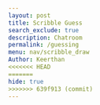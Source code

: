 ```yaml
---
layout: post
title: Scribble Guess
search_exclude: true
description: Chatroom
permalink: /guessing
menu: nav/scribble_draw
Author: Keerthan
<<<<<<< HEAD
=======
hide: true
>>>>>>> 639f913 (commit)
---
```

<div>
    <style>
        canvas {
            border: 2px solid #000;
            display: block;
            margin: 20px auto;
            background-color: #f4f4f9;
        }

        .controls {
            text-align: center;
            margin: 10px;
        }

        .gallery {
            display: flex;
            flex-wrap: wrap;
            justify-content: center;
            gap: 10px;
            margin-top: 20px;
        }

        .gallery img {
            width: 100px;
            height: 100px;
            object-fit: cover;
            border: 2px solid #000;
            cursor: pointer;
        }

        .hint {
            font-size: 1.2em;
            color: #333;
            text-align: center;
            margin-top: 10px;
        }
    </style>

    <canvas id="drawingCanvas" width="500" height="500"></canvas>

    <div class="controls">
        <button id="saveDrawing">Save Drawing</button>
        <button id="clearCanvas">Clear Canvas</button>
    </div>

    <div class="gallery" id="drawingGallery"></div>

    <div class="controls">
        <input type="text" id="guessInput" placeholder="Guess what it is">
        <button id="submitGuess">Submit Guess</button>
    </div>

    <div class="hint" id="hintArea"></div>
</div>

<script>
    const canvas = document.getElementById('drawingCanvas');
    const ctx = canvas.getContext('2d');
    const saveButton = document.getElementById('saveDrawing');
    const clearButton = document.getElementById('clearCanvas');
    const gallery = document.getElementById('drawingGallery');
    const guessInput = document.getElementById('guessInput');
    const submitGuess = document.getElementById('submitGuess');
    const hintArea = document.getElementById('hintArea');

    let isDrawing = false;
    let drawings = [];
    let currentDrawing = null;

    const hints = {
        "cat": "It's a popular pet with whiskers.",
        "dog": "Man's best friend.",
        "house": "It's where people live.",
        "car": "A vehicle with four wheels.",
        "tree": "It has leaves and grows in forests."
    };

    canvas.addEventListener('mousedown', () => isDrawing = true);
    canvas.addEventListener('mouseup', () => isDrawing = false);
    canvas.addEventListener('mousemove', draw);

    function draw(event) {
        if (!isDrawing) return;

        ctx.lineWidth = 2;
        ctx.lineCap = 'round';
        ctx.strokeStyle = '#000';

        ctx.lineTo(event.offsetX, event.offsetY);
        ctx.stroke();
        ctx.beginPath();
        ctx.moveTo(event.offsetX, event.offsetY);
    }

    clearButton.addEventListener('click', () => {
        ctx.clearRect(0, 0, canvas.width, canvas.height);
        ctx.beginPath();
    });

    saveButton.addEventListener('click', () => {
        const drawing = canvas.toDataURL();
        const label = prompt("What is this drawing?").toLowerCase();
        if (!label) return;

        drawings.push({ label, drawing });
        displayGallery();
        clearButton.click();
    });

    function displayGallery() {
        gallery.innerHTML = '';
        drawings.forEach((entry, index) => {
            const img = document.createElement('img');
            img.src = entry.drawing;
            img.dataset.label = entry.label;
            img.dataset.index = index;

            img.addEventListener('click', () => {
                currentDrawing = entry;
                hintArea.textContent = "";
                ctx.clearRect(0, 0, canvas.width, canvas.height);
                const image = new Image();
                image.src = entry.drawing;
                image.onload = () => ctx.drawImage(image, 0, 0);
            });

            gallery.appendChild(img);
        });
    }

    submitGuess.addEventListener('click', () => {
        if (!currentDrawing) {
            alert("Please select a drawing first.");
            return;
        }

        const guess = guessInput.value.trim().toLowerCase();
        if (guess === currentDrawing.label) {
            alert("Correct! You guessed it.");
            hintArea.textContent = "";
        } else {
            alert("Try again!");
        }

        guessInput.value = '';
    });

    // Hint functionality
    function giveHint(label) {
        if (hints[label]) {
            hintArea.textContent = `Hint: ${hints[label]}`;
        } else {
            hintArea.textContent = "No hints available for this drawing.";
        }
    }

    gallery.addEventListener('click', (event) => {
        if (event.target.tagName === 'IMG') {
            const label = event.target.dataset.label;
            giveHint(label);
        }
    });
</script>

<script>
const setupDiv = document.createElement("div");
const secretWordLabel = document.createElement("label");
secretWordLabel.textContent = "Enter the secret word:";
const secretWordInput = document.createElement("input");
secretWordInput.type = "password";
const startButton = document.createElement("button");
startButton.textContent = "Start Game";
setupDiv.appendChild(secretWordLabel);
setupDiv.appendChild(secretWordInput);
setupDiv.appendChild(startButton);
document.body.appendChild(setupDiv);

const gameDiv = document.createElement("div");
gameDiv.style.display = "none";
const hiddenWordElement = document.createElement("p");
hiddenWordElement.className = "hidden-word";
const hintElement = document.createElement("p");
hintElement.className = "hint";
const messageElement = document.createElement("p");
messageElement.className = "message";
const guessInput = document.createElement("input");
const submitGuessButton = document.createElement("button");
submitGuessButton.textContent = "Submit Guess";
const restartGameButton = document.createElement("button");
restartGameButton.textContent = "Restart Game";
restartGameButton.style.display = "none";

gameDiv.appendChild(hiddenWordElement);
gameDiv.appendChild(guessInput);
gameDiv.appendChild(submitGuessButton);
gameDiv.appendChild(hintElement);
gameDiv.appendChild(messageElement);
gameDiv.appendChild(restartGameButton);
document.body.appendChild(gameDiv);

let secretWord = "";
let hiddenWord = "";
let maxAttempts = 5;
let attemptsLeft = maxAttempts;
let hintRevealed = 0;

function hideWord(word) {
    return '*'.repeat(word.length);
}

function giveHint(word, revealedCount) {
    const hintArray = Array.from(hiddenWord);
    const revealIndices = new Set();
    while (revealIndices.size < revealedCount) {
        revealIndices.add(Math.floor(Math.random() * word.length));
    }
    revealIndices.forEach(index => {
        hintArray[index] = word[index];
    });
    return hintArray.join('');
}

function resetGame() {
    secretWord = "";
    hiddenWord = "";
    attemptsLeft = maxAttempts;
    hintRevealed = 0;
    hiddenWordElement.textContent = "";
    hintElement.textContent = "";
    messageElement.textContent = "";
    guessInput.value = "";
    setupDiv.style.display = "block";
    gameDiv.style.display = "none";
    restartGameButton.style.display = "none";
}

function handleGuess() {
    const guess = guessInput.value.trim().toLowerCase();
    guessInput.value = "";

    if (!guess) {
        messageElement.textContent = "Please enter a guess.";
        return;
    }

    if (guess === secretWord) {
        messageElement.style.color = "green";
        messageElement.textContent = "Congratulations! You've guessed the word!";
        restartGameButton.style.display = "inline-block";
        return;
    }

    attemptsLeft--;
    messageElement.style.color = "red";
    messageElement.textContent = `Wrong guess. Attempts left: ${attemptsLeft}.`;

    if (attemptsLeft <= 0) {
        messageElement.textContent = `Game Over! The correct word was: "${secretWord}"`;
        restartGameButton.style.display = "inline-block";
    } else if (attemptsLeft <= maxAttempts - Math.ceil(secretWord.length * 0.25)) {
        hintRevealed = Math.ceil(secretWord.length * 0.25);
        hiddenWord = giveHint(secretWord, hintRevealed);
        hiddenWordElement.textContent = hiddenWord;
        hintElement.textContent = `Hint: ${hiddenWord}`;
    }
}

startButton.addEventListener("click", () => {
    secretWord = secretWordInput.value.trim().toLowerCase();
    if (secretWord) {
        hiddenWord = hideWord(secretWord);
        hiddenWordElement.textContent = hiddenWord;
        attemptsLeft = maxAttempts;
        hintRevealed = 0;
        hintElement.textContent = "";
        messageElement.textContent = "";
        setupDiv.style.display = "none";
        gameDiv.style.display = "block";
    } else {
        alert("Please enter a valid word!");
    }
});

submitGuessButton.addEventListener("click", handleGuess);
guessInput.addEventListener("keypress", (event) => {
    if (event.key === "Enter") {
        event.preventDefault(); 
        handleGuess();
    }
});

restartGameButton.addEventListener("click", resetGame);
</script>


